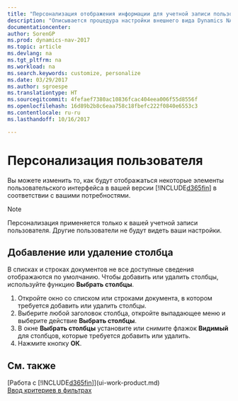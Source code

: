 ```yaml
---
title: "Персонализация отображения информации для учетной записи пользователя"
description: "Описывается процедура настройки внешнего вида Dynamics NAV для учетной записи пользователя."
documentationcenter: 
author: SorenGP
ms.prod: dynamics-nav-2017
ms.topic: article
ms.devlang: na
ms.tgt_pltfrm: na
ms.workload: na
ms.search.keywords: customize, personalize
ms.date: 03/29/2017
ms.author: sgroespe
ms.translationtype: HT
ms.sourcegitcommit: 4fefaef7380ac10836fcac404eea006f55d8556f
ms.openlocfilehash: 16d89b2b8c6eaa758c18fbefc222f0840e6553c3
ms.contentlocale: ru-ru
ms.lasthandoff: 10/16/2017

---
```

# <a name="user-personalization"></a>Персонализация пользователя
Вы можете изменить то, как будут отображаться некоторые элементы пользовательского интерфейса в вашей версии [!INCLUDE[d365fin](includes/d365fin_md.md)] в соответствии с вашими потребностями.

> [!NOTE]  
>   Персонализация применяется только к вашей учетной записи пользователя. Другие пользователи не будут видеть ваши настройки.

## <a name="to-add-or-remove-a-column"></a>Добавление или удаление столбца
В списках и строках документов не все доступные сведения отображаются по умолчанию. Чтобы добавить или удалить столбцы, используйте функцию **Выбрать столбцы**.

1. Откройте окно со списком или строками документа, в котором требуется добавить или удалить столбцы.
2. Выберите любой заголовок столбца, откройте выпадающее меню и выберите действие **Выбрать столбцы**.
3. В окне **Выбрать столбцы** установите или снимите флажок **Видимый** для столбцов, которые требуется добавить или удалить.
4. Нажмите кнопку **ОК**.

## <a name="see-also"></a>См. также
[Работа с [!INCLUDE[d365fin](includes/d365fin_md.md)]](ui-work-product.md)  
[Ввод критериев в фильтрах](ui-enter-criteria-filters.md)

